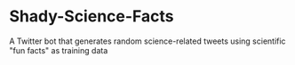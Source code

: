 # Shady-Science-Facts
A Twitter bot that generates random science-related tweets using scientific "fun facts" as training data
